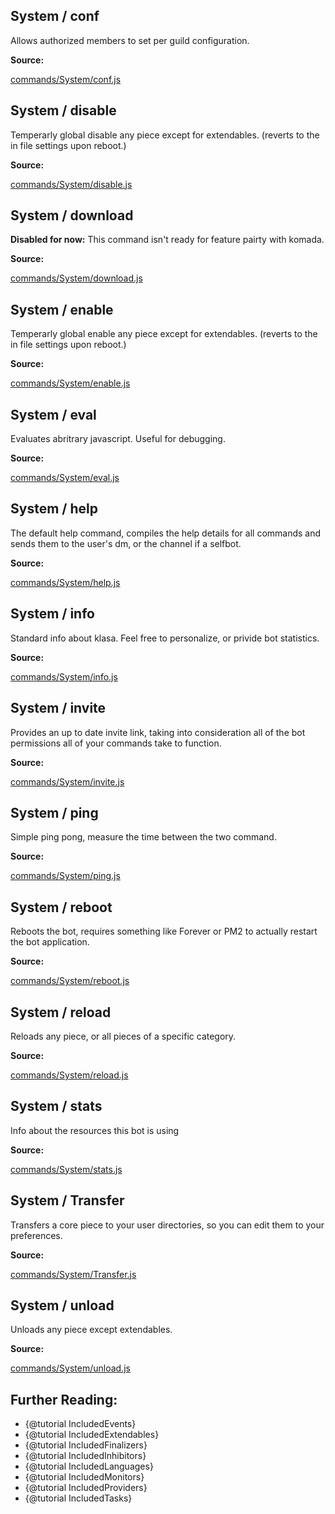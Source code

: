 ## System / conf

Allows authorized members to set per guild configuration.

**Source:**

[commands/System/conf.js](https://github.com/dirigeants/klasa/blob/master/src/commands/System/conf.js)

## System / disable

Temperarly global disable any piece except for extendables. (reverts to the in file settings upon reboot.)

**Source:**

[commands/System/disable.js](https://github.com/dirigeants/klasa/blob/master/src/commands/System/disable.js)

## System / download

**Disabled for now:** This command isn't ready for feature pairty with komada.

**Source:**

[commands/System/download.js](https://github.com/dirigeants/klasa/blob/master/src/commands/System/download.js)

## System / enable

Temperarly global enable any piece except for extendables. (reverts to the in file settings upon reboot.)

**Source:**

[commands/System/enable.js](https://github.com/dirigeants/klasa/blob/master/src/commands/System/enable.js)

## System / eval

Evaluates abritrary javascript. Useful for debugging.

**Source:**

[commands/System/eval.js](https://github.com/dirigeants/klasa/blob/master/src/commands/System/eval.js)

## System / help

The default help command, compiles the help details for all commands and sends them to the user's dm, or the channel if a selfbot.

**Source:**

[commands/System/help.js](https://github.com/dirigeants/klasa/blob/master/src/commands/System/help.js)

## System / info

Standard info about klasa. Feel free to personalize, or privide bot statistics.

**Source:**

[commands/System/info.js](https://github.com/dirigeants/klasa/blob/master/src/commands/System/info.js)

## System / invite

Provides an up to date invite link, taking into consideration all of the bot permissions all of your commands take to function.

**Source:**

[commands/System/invite.js](https://github.com/dirigeants/klasa/blob/master/src/commands/System/invite.js)

## System / ping

Simple ping pong, measure the time between the two command.

**Source:**

[commands/System/ping.js](https://github.com/dirigeants/klasa/blob/master/src/commands/System/ping.js)

## System / reboot

Reboots the bot, requires something like Forever or PM2 to actually restart the bot application.

**Source:**

[commands/System/reboot.js](https://github.com/dirigeants/klasa/blob/master/src/commands/System/reboot.js)

## System / reload

Reloads any piece, or all pieces of a specific category.

**Source:**

[commands/System/reload.js](https://github.com/dirigeants/klasa/blob/master/src/commands/System/reload.js)

## System / stats

Info about the resources this bot is using

**Source:**

[commands/System/stats.js](https://github.com/dirigeants/klasa/blob/master/src/commands/System/stats.js)

## System / Transfer

Transfers a core piece to your user directories, so you can edit them to your preferences.

**Source:**

[commands/System/Transfer.js](https://github.com/dirigeants/klasa/blob/master/src/commands/System/Transfer.js)

## System / unload

Unloads any piece except extendables.

**Source:**

[commands/System/unload.js](https://github.com/dirigeants/klasa/blob/master/src/commands/System/unload.js)

## Further Reading:

- {@tutorial IncludedEvents}
- {@tutorial IncludedExtendables}
- {@tutorial IncludedFinalizers}
- {@tutorial IncludedInhibitors}
- {@tutorial IncludedLanguages}
- {@tutorial IncludedMonitors}
- {@tutorial IncludedProviders}
- {@tutorial IncludedTasks}
